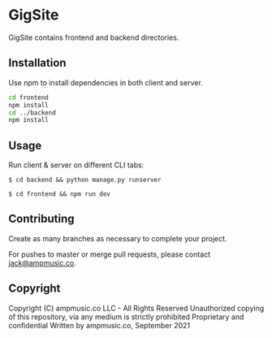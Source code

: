 # GigSite

GigSite contains frontend and backend directories.

## Installation

Use npm to install dependencies in both client and server.

```bash
cd frontend
npm install
cd ../backend
npm install
```


## Usage

<!-- Run client & server on the same CLI tab from dashboard directory:

```
npm start
```
<i>Note: this script simply calls: </i>
```
"scripts": {
    "start": "(cd server && npm start) & (cd client && npm start)"
}
```
-->
Run client & server on different CLI tabs:

```
$ cd backend && python manage.py runserver
```

```
$ cd frontend && npm run dev
```

<!--
## Deployment

### Install the Heroku CLI

Download and install the <a href="https://devcenter.heroku.com/articles/heroku-command-line" class="hk-link">Heroku CLI</a>

If you haven't already, log in to your Heroku account and follow the prompts to create a new SSH public key.

```
$ heroku login
```

### Clone the repository

Use Git to clone amp-dashboard-server's source code to your local machine.

```
$ heroku git:clone -a amp-dashboard-server
$ cd amp-dashboard-server
```

### Deploy your changes

Make some changes to the code you just cloned and deploy them to Heroku using Git.

```
$ git add .
$ git commit -am "make it better"
$ git push heroku master
```
-->
## Contributing

Create as many branches as necessary to complete your project.

For pushes to master or merge pull requests, please contact <jack@ampmusic.co>.

## Copyright
Copyright (C) ampmusic.co LLC - All Rights Reserved
Unauthorized copying of this repository, via any medium is strictly prohibited
Proprietary and confidential
Written by ampmusic.co, September 2021
